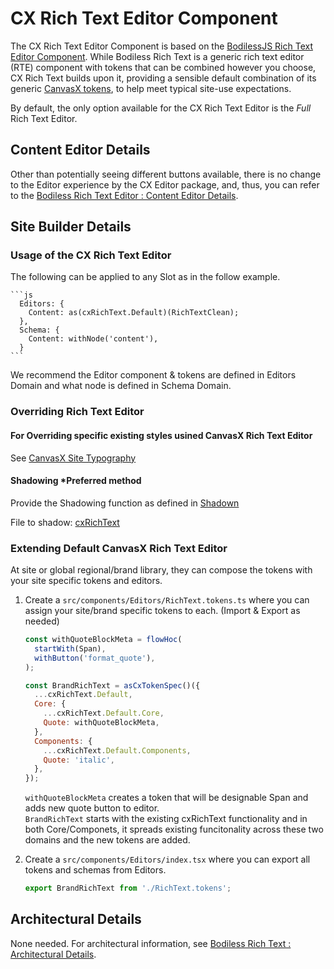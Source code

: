 # CX Rich Text Editor Component

The CX Rich Text Editor Component is based on the [BodilessJS Rich Text Editor
Component](/Components/Editors/RichText). While Bodiless Rich Text is a generic rich text editor
(RTE) component with tokens that can be combined however you choose, CX Rich Text builds upon it,
providing a sensible default combination of its generic [CanvasX tokens](../../CX_Elements/), to help
meet typical site-use expectations.

By default, the only option available for the CX Rich Text Editor is the _Full_ Rich Text Editor.

## Content Editor Details

Other than potentially seeing different buttons available, there is no change to the Editor
experience by the CX Editor package, and, thus, you can refer to the [Bodiless Rich Text Editor :
Content Editor Details](../RichText#content-editor-details).

## Site Builder Details

### Usage of the CX Rich Text Editor

The following can be applied to any Slot as in the follow example.

    ```js
      Editors: {
        Content: as(cxRichText.Default)(RichTextClean);
      },
      Schema: {
        Content: withNode('content'),
      }
    ```

We recommend the Editor component & tokens are defined in Editors Domain and what node is defined in Schema Domain.

### Overriding Rich Text Editor

#### For Overriding specific existing styles usined CanvasX Rich Text Editor

See [CanvasX Site Typography](../CX_Elements/CX_SiteTypography)

#### Shadowing *Preferred method

Provide the Shadowing function as defined in [Shadown](../CX_Elements/CX_Shadow)

File to shadow: [cxRichText](https://github.com/johnsonandjohnson/Bodiless-JS/blob/main/packages/cx-editors/src/components/RichText/tokens/cxRichText.ts)

### Extending Default CanvasX Rich Text Editor

At site or global regional/brand library, they can compose the tokens with your site specific tokens
and editors.

01. Create a `src/components/Editors/RichText.tokens.ts`  where you can assign your site/brand specific
    tokens to each.  (Import & Export as needed)

    ```js
    const withQuoteBlockMeta = flowHoc(
      startWith(Span),
      withButton('format_quote'),
    );

    const BrandRichText = asCxTokenSpec()({
      ...cxRichText.Default,
      Core: {
        ...cxRichText.Default.Core,
        Quote: withQuoteBlockMeta,
      },
      Components: {
        ...cxRichText.Default.Components,
        Quote: 'italic',
      },
    });
    ```

    `withQuoteBlockMeta` creates a token that will be designable Span and adds new quote button to editor.  
    `BrandRichText` starts with the existing cxRichText functionality and in both Core/Componets, it spreads existing funcitonality across these two domains and the new tokens are added.

01. Create a `src/components/Editors/index.tsx`  where you can export all tokens and schemas from
    Editors.
    ```js
    export BrandRichText from './RichText.tokens';
    ```

## Architectural Details

None needed. For architectural information, see [Bodiless Rich Text : Architectural
Details](../RichText#architectural-details).
